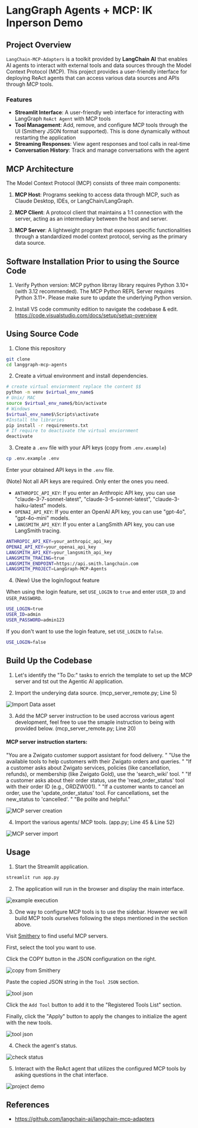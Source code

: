 # LangGraph Agents + MCP: IK Inperson Demo


## Project Overview


`LangChain-MCP-Adapters` is a toolkit provided by **LangChain AI** that enables AI agents to interact with external tools and data sources through the Model Context Protocol (MCP). This project provides a user-friendly interface for deploying ReAct agents that can access various data sources and APIs through MCP tools.

### Features

- **Streamlit Interface**: A user-friendly web interface for interacting with LangGraph `ReAct Agent` with MCP tools
- **Tool Management**: Add, remove, and configure MCP tools through the UI (Smithery JSON format supported). This is done dynamically without restarting the application
- **Streaming Responses**: View agent responses and tool calls in real-time
- **Conversation History**: Track and manage conversations with the agent

## MCP Architecture

The Model Context Protocol (MCP) consists of three main components:

1. **MCP Host**: Programs seeking to access data through MCP, such as Claude Desktop, IDEs, or LangChain/LangGraph.

2. **MCP Client**: A protocol client that maintains a 1:1 connection with the server, acting as an intermediary between the host and server.

3. **MCP Server**: A lightweight program that exposes specific functionalities through a standardized model context protocol, serving as the primary data source.


## Software Installation Prior to using the Source Code

1. Verify Python version: MCP python librray library requires Python 3.10+ (with 3.12 recommended). The MCP Python REPL Server requires Python 3.11+. Please make sure to update the underlying Python version.

2. Install VS code community edition to navigate the codebase & edit.
https://code.visualstudio.com/docs/setup/setup-overview


## Using Source Code

1. Clone this repository

```bash
git clone 
cd langgraph-mcp-agents
```

2. Create a virtual environment and install dependencies.

```bash
# create virtual enviornment replace the content $$
python -m venv $virtual_env_name$
# Unix/ MAC
source $virtual_env_name$/bin/activate
# Windows
$virtual_env_name$\Scripts\activate
#Install the libraries
pip install -r requirements.txt
# If require to deactivate the virtual enviornment
deactivate
```

3. Create a `.env` file with your API keys (copy from `.env.example`)

```bash
cp .env.example .env
```

Enter your obtained API keys in the `.env` file.

(Note) Not all API keys are required. Only enter the ones you need.
- `ANTHROPIC_API_KEY`: If you enter an Anthropic API key, you can use "claude-3-7-sonnet-latest", "claude-3-5-sonnet-latest", "claude-3-haiku-latest" models.
- `OPENAI_API_KEY`: If you enter an OpenAI API key, you can use "gpt-4o", "gpt-4o-mini" models.
- `LANGSMITH_API_KEY`: If you enter a LangSmith API key, you can use LangSmith tracing.
```bash
ANTHROPIC_API_KEY=your_anthropic_api_key
OPENAI_API_KEY=your_openai_api_key
LANGSMITH_API_KEY=your_langsmith_api_key
LANGSMITH_TRACING=true
LANGSMITH_ENDPOINT=https://api.smith.langchain.com
LANGSMITH_PROJECT=LangGraph-MCP-Agents
```

4. (New) Use the login/logout feature

When using the login feature, set `USE_LOGIN` to `true` and enter `USER_ID` and `USER_PASSWORD`.

```bash
USE_LOGIN=true
USER_ID=admin
USER_PASSWORD=admin123
```

If you don't want to use the login feature, set `USE_LOGIN` to `false`.

```bash
USE_LOGIN=false
```

## Build Up the Codebase


1. Let's identify the "To Do:" tasks to enrich the template to set up the MCP server and tst out the Agentic AI application.

2. Import the underying data source. (mcp_server_remote.py; Line 5)

![Import Data asset](./assets/Import_data_asset.PNG)

3. Add the MCP server instruction to be used accross various agent development, feel free to use the smaple instruction to being with provided below. (mcp_server_remote.py; Line 20)

#### MCP server instruction starters:

"You are a Zwigato customer support assistant for food delivery. "
"Use the available tools to help customers with their Zwigato orders and queries. "
"If a customer asks about Zwigato services, policies (like cancellation, refunds), or membership (like Zwigato Gold), use the 'search_wiki' tool. "
"If a customer asks about their order status, use the 'read_order_status' tool with their order ID (e.g., ORDZW001). "
"If a customer wants to cancel an order, use the 'update_order_status' tool. For cancellations, set the new_status to 'cancelled'. "
"Be polite and helpful."

![MCP server creation](./assets/MCP_server_creation.PNG)


4. Import the various agents/ MCP tools. (app.py; Line 45 & Line 52)


![MCP server import](./assets/import_mcp_servers.PNG)


## Usage

1. Start the Streamlit application.

```bash
streamlit run app.py
```

2. The application will run in the browser and display the main interface.

![example execution](./assets/app_launch.PNG)

3.  One way to configure MCP tools is to use the sidebar. However we will build MCP tools ourselves following the steps mentioned in the section above.


Visit [Smithery](https://smithery.ai/) to find useful MCP servers.

First, select the tool you want to use.

Click the COPY button in the JSON configuration on the right.

![copy from Smithery](./assets/smithery-copy-json.png)

Paste the copied JSON string in the `Tool JSON` section.

<img src="./assets/add-tools.png" alt="tool json" style="width: auto; height: auto;">

Click the `Add Tool` button to add it to the "Registered Tools List" section.

Finally, click the "Apply" button to apply the changes to initialize the agent with the new tools.

<img src="./assets/apply-tool-configuration.png" alt="tool json" style="width: auto; height: auto;">

4. Check the agent's status.

![check status](./assets/check-status.png)

5. Interact with the ReAct agent that utilizes the configured MCP tools by asking questions in the chat interface.

![project demo](./assets/project-demo.png)





## References

- https://github.com/langchain-ai/langchain-mcp-adapters